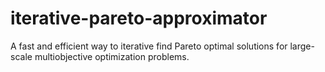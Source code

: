# iterative-pareto-approximator
A fast and efficient way to iterative find Pareto optimal solutions for large-scale multiobjective optimization problems.
